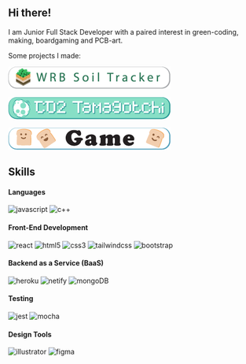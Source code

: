 ## Hi there!

I am Junior Full Stack Developer with a paired interest in green-coding, making, boardgaming and PCB-art. 

Some projects I made:

[![forthebadge soiltracker](https://raw.githubusercontent.com/zikaden/Soil-Tracker/main/client/src/assets/badge_logo.png?token=GHSAT0AAAAAABYNPLDRZV2SEXRNBSH5LIEIYYXS34Q)](https://wrbsoiltracker.herokuapp.com/)

[![forthebadge co2tamagotchi](https://raw.githubusercontent.com/zikaden/CO2_Tamagotchi/master/public/images/badge_logo.png)](https://co2tamagotchiapp.herokuapp.com/)

[![forthebadge toastgame](https://raw.githubusercontent.com/zikaden/Toast-Game/master/assets/badge_logo.png)](https://zikaden.github.io/Toast-Game/)



## Skills

#### Languages
![javascript](https://img.shields.io/badge/JavaScript-F7DF1E?style=for-the-badge&logo=javascript&logoColor=black) ![c++](https://img.shields.io/badge/C%2B%2B-00599C?style=for-the-badge&logo=c%2B%2B&logoColor=white)

#### Front-End Development
![react](https://img.shields.io/badge/React-20232A?style=for-the-badge&logo=react&logoColor=61DAFB) ![html5](https://img.shields.io/badge/HTML5-E34F26?style=for-the-badge&logo=html5&logoColor=white) ![css3](https://img.shields.io/badge/CSS3-1572B6?style=for-the-badge&logo=css3&logoColor=white) ![tailwindcss](https://img.shields.io/badge/Tailwind_CSS-38B2AC?style=for-the-badge&logo=tailwind-css&logoColor=white) ![bootstrap](https://img.shields.io/badge/Bootstrap-563D7C?style=for-the-badge&logo=bootstrap&logoColor=white)

#### Backend as a Service (BaaS)
![heroku](https://img.shields.io/badge/Heroku-430098?style=for-the-badge&logo=heroku&logoColor=white) ![netify](https://img.shields.io/badge/Netlify-00C7B7?style=for-the-badge&logo=netlify&logoColor=white) ![mongoDB](https://img.shields.io/badge/MongoDB-4EA94B?style=for-the-badge&logo=mongodb&logoColor=white) 

#### Testing
![jest](https://img.shields.io/badge/Jest-323330?style=for-the-badge&logo=Jest&logoColor=white) ![mocha](https://img.shields.io/badge/mocha.js-323330?style=for-the-badge&logo=mocha&logoColor=Brown)

#### Design Tools
![illustrator](https://img.shields.io/badge/Adobe%20Illustrator-FF9A00?style=for-the-badge&logo=adobe%20illustrator&logoColor=white) ![figma](https://img.shields.io/badge/Figma-F24E1E?style=for-the-badge&logo=figma&logoColor=white)

